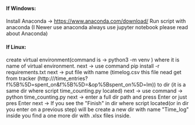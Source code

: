 #### If Windows:

Install Anaconda -> https://www.anaconda.com/download/
Run script with anaconda (I Newer use anaconda always use jupyter notebook please read about Anaconda)

#### If Linux:
create virtual environment(command is -> python3 -m venv <venvname>)
where <venvname> it is name of virtual environment.
next -> use command pip install -r requirements.txt
next -> put file with name (timelog.csv this file nead get from tracker (http://<your tracker>/time_entries?f%5B%5D=spent_on&f%5B%5D=&op%5Bspent_on%5D=lm)) to dir (it is a same dir where script time_counting.py located)
next -> use command -> python time_counting.py
next -> enter a full dir path and press Enter or just pres Enter
next -> If you see the "Finish" in dir where script located(or in dir you enter on a previous step) will be create a new dir with name "Time_log" inside you find a one more dir with .xlsx files inside.

